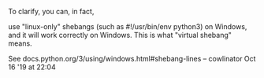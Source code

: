 To clarify, you can, in fact, 

use "linux-only" shebangs (such as #!/usr/bin/env python3) on Windows, and it will work correctly on Windows. 
This is what "virtual shebang" means.

 See docs.python.org/3/using/windows.html#shebang-lines – cowlinator Oct 16 '19 at 22:04 